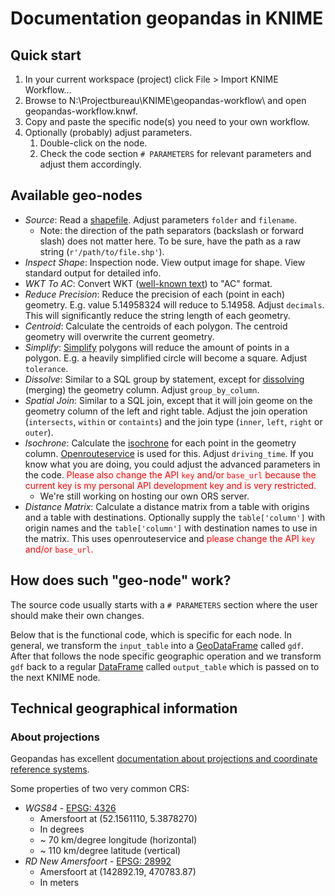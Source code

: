 # Documentation geopandas in KNIME
## Quick start
1. In your current workspace (project) click File > Import KNIME Workflow...
1. Browse to N:\Projectbureau\KNIME\geopandas-workflow\ and open geopandas-workflow.knwf.
1. Copy and paste the specific node(s) you need to your own workflow.
1. Optionally (probably) adjust parameters.
	1. Double-click on the node.
	1. Check the code section `# PARAMETERS` for relevant parameters and adjust them accordingly.

## Available geo-nodes
* *Source*: Read a [shapefile](https://nl.wikipedia.org/wiki/Shapefile). Adjust parameters `folder` and `filename`.
	* Note: the direction of the path separators (backslash or forward slash) does not matter here. To be sure, have the path as a raw string (`r'/path/to/file.shp'`).
* *Inspect Shape*: Inspection node. View output image for shape. View standard output for detailed info.
* *WKT To AC*: Convert WKT ([well-known text](https://en.wikipedia.org/wiki/Well-known_text)) to "AC" format.
* *Reduce Precision*: Reduce the precision of each (point in each) geometry. E.g. value 5.14958324 will reduce to 5.14958. Adjust `decimals`. This will significantly reduce the string length of each geometry.
* *Centroid*: Calculate the centroids of each polygon. The centroid geometry will overwrite the current geometry.
* *Simplify*: [Simplify](http://toblerity.org/shapely/manual.html#object.simplify) polygons will reduce the amount of points in a polygon. E.g. a heavily simplified circle will become a square. Adjust `tolerance`.
* *Dissolve*: Similar to a SQL group by statement, except for [dissolving](http://geopandas.org/aggregation_with_dissolve.html) (merging) the geometry column. Adjust `group_by_column`.
* *Spatial Join*: Similar to a SQL join, except that it will join geome on the geometry column of the left and right table. Adjust the join operation (`intersects`, `within` or `containts`) and the join type (`inner`, `left`, `right` or `outer`).
* *Isochrone*: Calculate the [isochrone](https://en.wikipedia.org/wiki/Isochrone_map) for each point in the geometry column. [Openrouteservice](https://github.com/GIScience/openrouteservice-py) is used for this. Adjust  `driving_time`. If you know what you are doing, you could adjust the advanced parameters in the code. <span style="color:red">Please also change the API `key` and/or `base_url` because the current key is my personal API development key and is very restricted.</span>
	* We're still working on hosting our own ORS server.
* *Distance Matrix*: Calculate a distance matrix from a table with origins and a table with destinations. Optionally supply the `table['column']` with origin names and the `table['column']` with destination names to use in the matrix. This uses openrouteservice and <span style="color:red">please change the API `key` and/or `base_url`.</span>

## How does such "geo-node" work?
The source code usually starts with a `# PARAMETERS` section where the user should make their own changes.

Below that is the functional code, which is specific for each node. In general, we transform the `input_table` into a [GeoDataFrame](http://geopandas.org/data_structures.html#geodataframe) called `gdf`. After that follows the node specific geographic operation and we transform `gdf` back to a regular [DataFrame](https://pandas.pydata.org/pandas-docs/stable/reference/api/pandas.DataFrame.html) called `output_table` which is passed on to the next KNIME node.

## Technical geographical information
### About projections
Geopandas has excellent [documentation about projections and coordinate reference systems](http://geopandas.org/projections.html).

Some properties of two very common CRS:

* *WGS84* - [EPSG: 4326](https://epsg.io/4326)
    * Amersfoort at (52.1561110, 5.3878270)
    * In degrees
    * ~ 70 km/degree longitude (horizontal)
    * ~ 110 km/degree latitude (vertical)
* *RD New Amersfoort* - [EPSG: 28992](https://epsg.io/28992)
    * Amersfoort at (142892.19, 470783.87)
    * In meters

